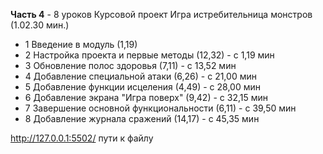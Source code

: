 **Часть 4** - 8 уроков Курсовой проект Игра истребительница монстров (1.02.30 мин.)

- 1 Введение в модуль (1,19)
- 2 Настройка проекта и первые методы (12,32) - с 1,19 мин
- 3 Обновление полос здоровья (7,11) - с 13,52 мин
- 4 Добавление специальной атаки (6,26) - с 21,00 мин
- 5 Добавление функции исцеления (4,49) - с 28,00 мин
- 6 Добавление экрана "Игра поверх" (9,42) - с 32,15  мин
- 7 Завершение основной функциональности (6,11) - с 39,50  мин
- 8 Добавление журнала сражений (14,17) - с 45,35 мин



http://127.0.0.1:5502/ пути к файлу